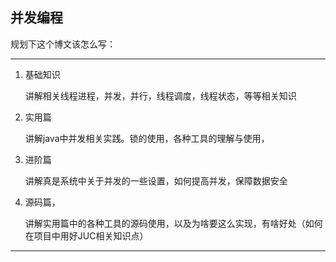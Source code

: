 ## 并发编程
规划下这个博文该怎么写：



------



1. 基础知识

   讲解相关线程进程，并发，并行，线程调度，线程状态，等等相关知识

2. 实用篇

   讲解java中并发相关实践。锁的使用，各种工具的理解与使用，

3. 进阶篇

   讲解真是系统中关于并发的一些设置，如何提高并发，保障数据安全

4. 源码篇，

   讲解实用篇中的各种工具的源码使用，以及为啥要这么实现，有啥好处（如何在项目中用好JUC相关知识点）





------






